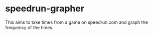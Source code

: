 # speedrun-grapher
This aims to take times from a game on speedrun.com and graph the frequency of  the times.
